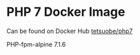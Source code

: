 # PHP 7 Docker Image

Can be found on Docker Hub [tetsuobe/php7](https://hub.docker.com/r/tetsuobe/php7/)

PHP-fpm-alpine 7.1.6

